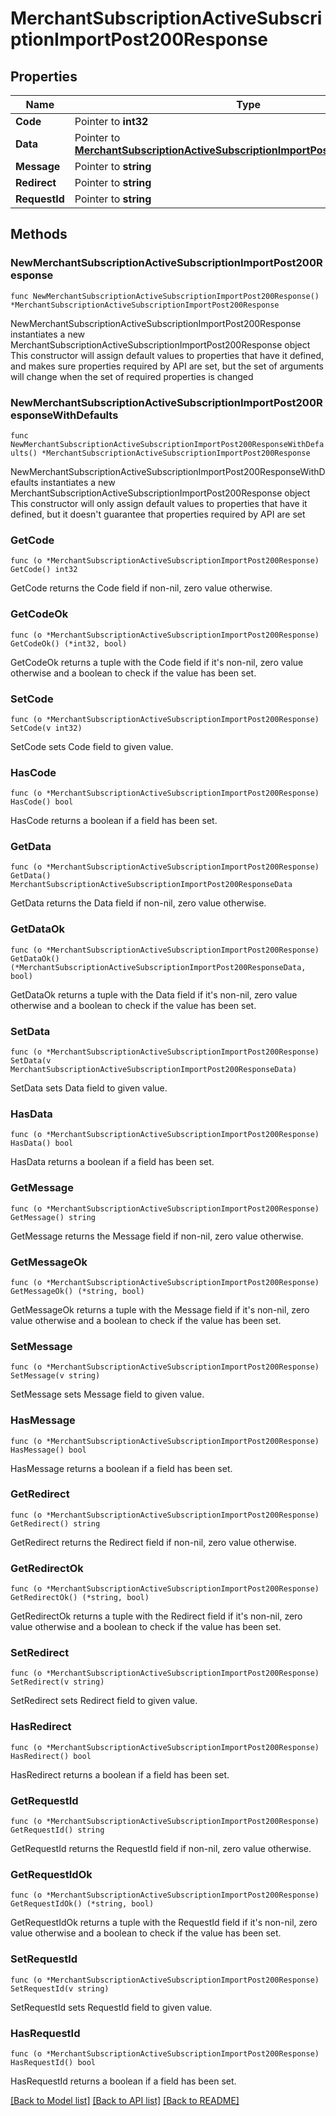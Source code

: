 # MerchantSubscriptionActiveSubscriptionImportPost200Response

## Properties

Name | Type | Description | Notes
------------ | ------------- | ------------- | -------------
**Code** | Pointer to **int32** |  | [optional] 
**Data** | Pointer to [**MerchantSubscriptionActiveSubscriptionImportPost200ResponseData**](MerchantSubscriptionActiveSubscriptionImportPost200ResponseData.md) |  | [optional] 
**Message** | Pointer to **string** |  | [optional] 
**Redirect** | Pointer to **string** |  | [optional] 
**RequestId** | Pointer to **string** |  | [optional] 

## Methods

### NewMerchantSubscriptionActiveSubscriptionImportPost200Response

`func NewMerchantSubscriptionActiveSubscriptionImportPost200Response() *MerchantSubscriptionActiveSubscriptionImportPost200Response`

NewMerchantSubscriptionActiveSubscriptionImportPost200Response instantiates a new MerchantSubscriptionActiveSubscriptionImportPost200Response object
This constructor will assign default values to properties that have it defined,
and makes sure properties required by API are set, but the set of arguments
will change when the set of required properties is changed

### NewMerchantSubscriptionActiveSubscriptionImportPost200ResponseWithDefaults

`func NewMerchantSubscriptionActiveSubscriptionImportPost200ResponseWithDefaults() *MerchantSubscriptionActiveSubscriptionImportPost200Response`

NewMerchantSubscriptionActiveSubscriptionImportPost200ResponseWithDefaults instantiates a new MerchantSubscriptionActiveSubscriptionImportPost200Response object
This constructor will only assign default values to properties that have it defined,
but it doesn't guarantee that properties required by API are set

### GetCode

`func (o *MerchantSubscriptionActiveSubscriptionImportPost200Response) GetCode() int32`

GetCode returns the Code field if non-nil, zero value otherwise.

### GetCodeOk

`func (o *MerchantSubscriptionActiveSubscriptionImportPost200Response) GetCodeOk() (*int32, bool)`

GetCodeOk returns a tuple with the Code field if it's non-nil, zero value otherwise
and a boolean to check if the value has been set.

### SetCode

`func (o *MerchantSubscriptionActiveSubscriptionImportPost200Response) SetCode(v int32)`

SetCode sets Code field to given value.

### HasCode

`func (o *MerchantSubscriptionActiveSubscriptionImportPost200Response) HasCode() bool`

HasCode returns a boolean if a field has been set.

### GetData

`func (o *MerchantSubscriptionActiveSubscriptionImportPost200Response) GetData() MerchantSubscriptionActiveSubscriptionImportPost200ResponseData`

GetData returns the Data field if non-nil, zero value otherwise.

### GetDataOk

`func (o *MerchantSubscriptionActiveSubscriptionImportPost200Response) GetDataOk() (*MerchantSubscriptionActiveSubscriptionImportPost200ResponseData, bool)`

GetDataOk returns a tuple with the Data field if it's non-nil, zero value otherwise
and a boolean to check if the value has been set.

### SetData

`func (o *MerchantSubscriptionActiveSubscriptionImportPost200Response) SetData(v MerchantSubscriptionActiveSubscriptionImportPost200ResponseData)`

SetData sets Data field to given value.

### HasData

`func (o *MerchantSubscriptionActiveSubscriptionImportPost200Response) HasData() bool`

HasData returns a boolean if a field has been set.

### GetMessage

`func (o *MerchantSubscriptionActiveSubscriptionImportPost200Response) GetMessage() string`

GetMessage returns the Message field if non-nil, zero value otherwise.

### GetMessageOk

`func (o *MerchantSubscriptionActiveSubscriptionImportPost200Response) GetMessageOk() (*string, bool)`

GetMessageOk returns a tuple with the Message field if it's non-nil, zero value otherwise
and a boolean to check if the value has been set.

### SetMessage

`func (o *MerchantSubscriptionActiveSubscriptionImportPost200Response) SetMessage(v string)`

SetMessage sets Message field to given value.

### HasMessage

`func (o *MerchantSubscriptionActiveSubscriptionImportPost200Response) HasMessage() bool`

HasMessage returns a boolean if a field has been set.

### GetRedirect

`func (o *MerchantSubscriptionActiveSubscriptionImportPost200Response) GetRedirect() string`

GetRedirect returns the Redirect field if non-nil, zero value otherwise.

### GetRedirectOk

`func (o *MerchantSubscriptionActiveSubscriptionImportPost200Response) GetRedirectOk() (*string, bool)`

GetRedirectOk returns a tuple with the Redirect field if it's non-nil, zero value otherwise
and a boolean to check if the value has been set.

### SetRedirect

`func (o *MerchantSubscriptionActiveSubscriptionImportPost200Response) SetRedirect(v string)`

SetRedirect sets Redirect field to given value.

### HasRedirect

`func (o *MerchantSubscriptionActiveSubscriptionImportPost200Response) HasRedirect() bool`

HasRedirect returns a boolean if a field has been set.

### GetRequestId

`func (o *MerchantSubscriptionActiveSubscriptionImportPost200Response) GetRequestId() string`

GetRequestId returns the RequestId field if non-nil, zero value otherwise.

### GetRequestIdOk

`func (o *MerchantSubscriptionActiveSubscriptionImportPost200Response) GetRequestIdOk() (*string, bool)`

GetRequestIdOk returns a tuple with the RequestId field if it's non-nil, zero value otherwise
and a boolean to check if the value has been set.

### SetRequestId

`func (o *MerchantSubscriptionActiveSubscriptionImportPost200Response) SetRequestId(v string)`

SetRequestId sets RequestId field to given value.

### HasRequestId

`func (o *MerchantSubscriptionActiveSubscriptionImportPost200Response) HasRequestId() bool`

HasRequestId returns a boolean if a field has been set.


[[Back to Model list]](../README.md#documentation-for-models) [[Back to API list]](../README.md#documentation-for-api-endpoints) [[Back to README]](../README.md)


